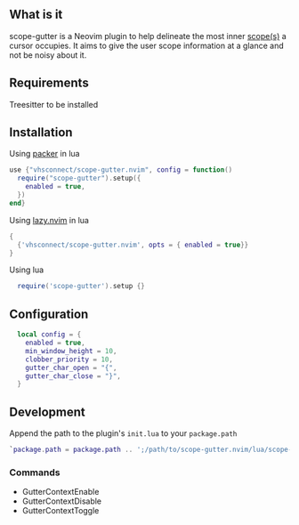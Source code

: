 ## What is it

scope-gutter is a Neovim plugin to help delineate the most inner [scope(s)](https://en.wikipedia.org/wiki/Scope) a cursor occupies. It aims to give the user scope information at a glance and not be noisy about it.

## Requirements

Treesitter to be installed

## Installation

Using [packer](https://github.com/wbthomason/packer.nvim) in lua

```lua
use {"vhsconnect/scope-gutter.nvim", config = function()
  require("scope-gutter").setup({
	enabled = true,
  })
end}
```

Using [lazy.nvim](https://github.com/folke/lazy.nvim) in lua

```lua
{
  {'vhsconnect/scope-gutter.nvim', opts = { enabled = true}}
}
```

Using lua

```lua
  require('scope-gutter').setup {} 
```

## Configuration
```lua
  local config = { 
	enabled = true,
	min_window_height = 10,
	clobber_priority = 10,
	gutter_char_open = "{",
	gutter_char_close = "}",
  }
```



## Development

Append the path to the plugin's `init.lua` to your `package.path`

```lua
`package.path = package.path .. ';/path/to/scope-gutter.nvim/lua/scope-gutter/init.lua'`
```


### Commands

- GutterContextEnable
- GutterContextDisable
- GutterContextToggle
